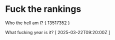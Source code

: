 # Fuck the rankings

Who the hell am I?
{ 13517352 }

What fucking year is it?
[ 2025-03-22T09:20:00Z ]

